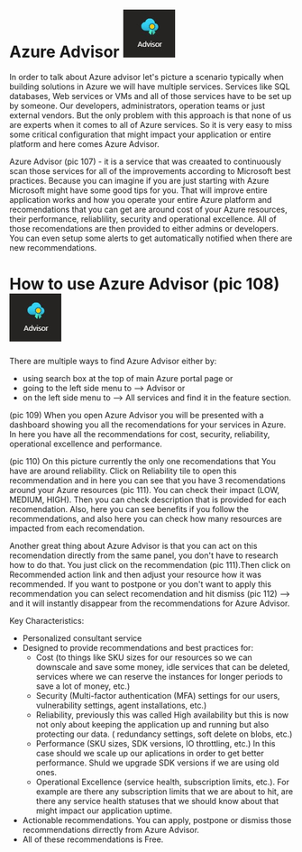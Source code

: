 # Azure Advisor ![logo26](https://github.com/Julian22222/Clouds/blob/main/Azure/logo/logo26.jpg)

In order to talk about Azure advisor let's picture a scenario typically when building solutions in Azure we will have multiple services. Services like SQL databases, Web services or VMs and all of those services have to be set up by someone. Our developers, administrators, operation teams or just external vendors. But the only problem with this approach is that none of us are experts when it comes to all of Azure services. So it is very easy to miss some critical configuration that might impact your application or entire platform and here comes Azure Advisor.

Azure Advisor (pic 107) - it is a service that was creaated to continuously scan those services for all of the improvements according to Microsoft best practices. Because you can imagine if you are just starting with Azure Microsoft might have some good tips for you. That will improve entire application works and how you operate your entire Azure platform and recomendations that you can get are around cost of your Azure resources, their performance, reliablility, security and operational excellence. All of those recomendations are then provided to either admins or developers. You can even setup some alerts to get automatically notified when there are new recommendations.

# How to use Azure Advisor (pic 108) ![logo26](https://github.com/Julian22222/Clouds/blob/main/Azure/logo/logo26.jpg)

There are multiple ways to find Azure Advisor either by:

- using search box at the top of main Azure portal page or
- going to the left side menu to --> Advisor or
- on the left side menu to --> All services and find it in the feature section.

(pic 109) When you open Azure Advisor you will be presented with a dashboard showing you all the recomendations for your services in Azure. In here you have all the recommendations for cost, security, reliability, operational excellence and performance.

(pic 110) On this picture currently the only one recomendations that You have are around reliability. Click on Reliability tile to open this recommendation and in here you can see that you have 3 recomendations around your Azure resources (pic 111). You can check their impact (LOW, MEDIUM, HIGH). Then you can check description that is provided for each recomendation. Also, here you can see benefits if you follow the recommendations, and also here you can check how many resources are impacted from each recomendation.

Another great thing about Azure Advisor is that you can act on this recomendation directly from the same panel, you don't have to research how to do that. You just click on the recommendation (pic 111).Then click on Recommended action link and then adjust your resource how it was recommended.
If you want to postpone or you don't want to apply this recommendation you can select recomendation and hit dismiss (pic 112) --> and it will instantly disappear from the recommendations for Azure Advisor.

Key Characteristics:

- Personalized consultant service
- Designed to provide recommendations and best practices for:
  - Cost (to things like SKU sizes for our resources so we can downscale and save some money, idle services that can be deleted, services where we can reserve the instances for longer periods to save a lot of money, etc.)
  - Security (Multi-factor authentication (MFA) settings for our users, vulnerability settings, agent installations, etc.)
  - Reliability, previously this was called High availability but this is now not only about keeping the application up and running but also protecting our data. ( redundancy settings, soft delete on blobs, etc.)
  - Performance (SKU sizes, SDK versions, IO throttling, etc.) In this case should we scale up our aplications in order to get better performance. Shuld we upgrade SDK versions if we are using old ones.
  - Operational Excellence (service health, subscription limits, etc.). For example are there any subscription limits that we are about to hit, are there any service health statuses that we should know about that might impact our application uptime.
- Actionable recommendations. You can apply, postpone or dismiss those recommendations dirrectly from Azure Advisor.
- All of these recommendations is Free.
